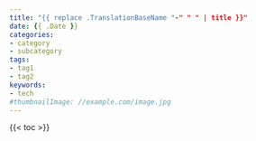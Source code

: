 ```yaml
---
title: "{{ replace .TranslationBaseName "-" " " | title }}"
date: {{ .Date }}
categories:
- category
- subcategory
tags:
- tag1
- tag2
keywords:
- tech
#thumbnailImage: //example.com/image.jpg
---
```


<!--more-->
{{< toc >}}